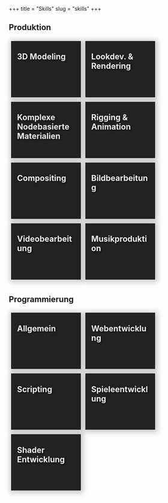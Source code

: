 +++
title = "Skills"
slug = "skills"
+++

## Produktion

<div style="float: left;">

<a href="../projects/#saba">
<div class="responsive bg-img-modeling" style="background-image: url('./image/modeling.jpg');">
 <h2>3D Modeling</h2>

<div class="responsive-inner">

![blender](./appicons/blender.png)
![3DS Max](./appicons/3dsmax.png)

</div>
</div>
</a>

<a href="../demoreel">
<div class="responsive bg-img-lookdev" style="background-image: url('./image/rendering.jpg');">
 <h2>Lookdev. & Rendering</h2>

<div class="responsive-inner">

![Blender](./appicons/blender.png)
![V-Ray](./appicons/vray.png)
![Renderman](./appicons/renderman.png)
![Luxcore](./appicons/luxcore.png)
![Arnold](./appicons/arnold.png)

</div>
</div>
</a>


<div class="responsive bg-img-nodes" style="background-image: url('./image/materials.jpg');">
 <h2>Komplexe Nodebasierte Materialien </h2>

<div class="responsive-inner">

![blender](./appicons/blender.png)
![V-Ray](./appicons/vray.png)

</div>
</div>

<div class="responsive bg-img-rigging" style="background-image: url('./image/rigging.jpg');">
 <h2>Rigging & Animation</h2>

<div class="responsive-inner">

![Blender](./appicons/blender.png)
![3DS Max](./appicons/3dsmax.png)

</div>
</div>

<a href="../demoreel">
<div class="responsive bg-img-compositing" style="background-image: url('./image/compositing.jpg');">
 <h2>Compositing</h2>

<div class="responsive-inner">

![The Foundry Nuke](./appicons/nuke.png)
![Blackmagicdesign Fusion](./appicons/fusion.png)

</div>
</div>
</a>

<div class="responsive bg-img-image" style="background-image: url('./image/image_editing.jpg');">

 <h2>Bildbearbeitung</h2>

<div class="responsive-inner">

![Affinity Photo](./appicons/affinity.png)
![Adobe Photoshop](./appicons/ps.png)
![Gimp](./appicons/gimp.png)

</div>
</div>

<a href="../demoreel">
<div class="responsive bg-img-video" style="background-image: url('./image/video.jpg');">
 <h2>Videobearbeitung</h2>

<div class="responsive-inner">

![DaVinci Resolve](./appicons/resolve.png)
![Adobe Premiere](./appicons/premiere.png)

</div>
</div>
</a>

<a href="../music">
<div class="responsive bg-img-music" style="margin-bottom: 40px; background-image: url('./image/music.jpg');">
 <h2>Musikproduktion</h2>

<div class="responsive-inner">

![FL Studio](./appicons/fl.png)
![LMMS](./appicons/lmms.png)

</div>
</div>
</a>
</div>


## Programmierung

<div>

<a href="../projects/#fudge">
<div class="responsive bg-img-programming" style="background-image: url('./image/programming.jpg');">
<h2>Allgemein</h2>

<div class="responsive-inner">

![C#](./appicons/cs.png)
![Java](./appicons/java.png)
![Golang](./appicons/go.png)
![C++](./appicons/c++.png)
![Git](./appicons/git.png)

</div>
</div>
</a>

<a href="../projects/#evalgo">
<div class="responsive bg-img-webdev" style="background-image: url('./image/webdev.jpg');">
<h2>Webentwicklung</h2>

<div class="responsive-inner">

![HTML](./appicons/html.png)
![CSS](./appicons/css.png)
![Javascript](./appicons/javascript.png)
![Typescript](./appicons/typescript.png)
![Golang](./appicons/go.png)
![hugo](./appicons/hugo.png)

</div>
</div>
</a>

<div class="responsive bg-img-scripting" style="background-image: url('./image/scripting.jpg');">
<h2>Scripting</h2>

<div class="responsive-inner">

![Python](./appicons/python.png)
![CSS](./appicons/blender.png)

</div>

</div>

<a href="../projects/#cat">
<div class="responsive bg-img-gamedev" style="background-image: url('./image/gamedev.jpg');">
<h2>Spieleentwicklung</h2>

<div class="responsive-inner">

![Unity](./appicons/unity.png)
![Godot](./appicons/godot.png)

</div>
</div>
</a>

<a href="../projects/#thesis">
<div class="responsive bg-img-shading" style="background-image: url('./image/shading.jpg');">
<h2>Shader Entwicklung</h2>

<div class="responsive-inner">

![GLSL](./appicons/opengl.png)
![OSL](./appicons/osl.png)
![Unity PBR Graph](./appicons/unity.png)

</div>
</div>
</a>

</div>

<style>
  .page {
    width: 90%;
    max-width: 100%;
    max-width: 2200px;
}   

* {
  box-sizing: border-box;
}

img {
  position: absolute;
    bottom: 16px;
    filter: saturate(100%);
    width: 32px;
}
img:nth-of-type(2) {left: 50px;}
img:nth-of-type(3) {left: 84px;}
img:nth-of-type(4) {left: 118px;}
img:nth-of-type(5) {left: 152px;}
img:nth-of-type(6) {left: 186px;}

.responsive {
  color: #eee;
  text-shadow: 2px 2px 4px #111;
  background: #222;
  margin: 8px;
  padding: 0px 16px;
  float: left;
  width: 24%;
  height: 150px;
  position: relative;
  text-align: bottom;
  background-size: cover;
  box-shadow: 2px 2px 13px 5px rgba(0, 0, 0, 0.2);
}

.responsive-inner {
  visibility: hidden !important;
}

.responsive:hover .responsive-inner {
  visibility: visible !important;
}



@media only screen and (max-width: 1300px) {
  .responsive {
    width: 46%;
    margin: 6px 6px;
  }
}

@media only screen and (max-width: 680px) {
  .responsive {
    width: 100%;
  }
}

.clearfix:after {
  content: "";
  display: table;
  clear: both;
}

.bg-img-modeling:hover {
  background-image: url('./image/modeling_hover.jpg') !important;
}

.bg-img-lookdev:hover {
  background-image: url('./image/rendering_hover.jpg') !important;
}

.bg-img-nodes:hover {
  background-image: url('./image/materials_hover.jpg') !important;
}

.bg-img-rigging:hover {
  background-image: url('./image/rigging_hover.jpg') !important;
}

.bg-img-compositing:hover {
  background-image: url('./image/compositing_hover.jpg') !important;
}

.bg-img-image:hover {
  background-image: url('./image/image_editing_hover.jpg') !important;
}

.bg-img-video:hover {
  background-image: url('./image/video_hover.jpg') !important;
}

.bg-img-music:hover {
  background-image: url('./image/music_hover.jpg') !important;
}

.bg-img-programming:hover {
  background-image: url('./image/programming_hover.jpg') !important;
}

.bg-img-webdev:hover {
  background-image: url('./image/webdev_hover.jpg') !important;
}

.bg-img-scripting:hover {
  background-image: url('./image/scripting_hover.jpg') !important;
}

.bg-img-gamedev:hover {
  background-image: url('./image/gamedev_hover.jpg') !important;
}

.bg-img-shading:hover {
  background-image: url('./image/shading_hover.jpg') !important;
}

</style>
